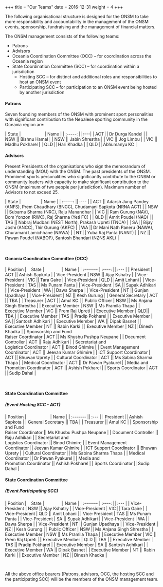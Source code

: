 +++
title = "Our Teams"
date = 2016-12-31
weight = 4
+++

The following organisational structure is designed for the ONSM to take more responsibility and accountability in
the management of the ONSM events, sponsorship, fundraising and the management of financial matters.

The ONSM management consists of the following teams:

- Patrons
- Advisors
- Oceania Coordination Committee (OCC) – for coordination across the Oceania region
- State Coordination Committee (SCC) – for coordination within a jurisdiction
  - Hosting SCC – for distinct and additional roles and responsibilities to host an ONSM event
  - Participating SCC – for participation to an ONSM event being hosted by another jurisdiction

<div class="row">
<div class="col-md-5">

#### Patrons

Seven founding members of the ONSM with prominent sport personalities with significant contribution to the Nepalese sporting community in the Oceania region are:

| State |&nbsp;&nbsp;&nbsp;&nbsp;&nbsp;&nbsp;&nbsp;&nbsp;&nbsp;&nbsp;&nbsp;&nbsp;&nbsp;&nbsp;&nbsp;&nbsp;&nbsp;&nbsp;&nbsp;&nbsp;| Name |
| :-----: || :---|
| ACT     || Dr Durga Kandel |
| NSW     || Bishnu Hamal  |
| NSW     || Jabin Shrestha |
| VIC     || Jog Limbu |
| VIC     || Madhu Pokharel |
| QLD     || Hari Khadka |
| QLD     || Abhumanyu KC  |

</div>

<div class="col-md-7">

#### Advisors

Present Presidents of the organisations who sign the memorandum of understanding (MOU) with the ONSM. The
past presidents of the ONSM. Prominent sports personalities who significantly contribute to the ONSM or
community leaders with capacity to make significant contribution to the ONSM (maximum of two people per
jurisdiction). Maximum number of Advisors to not exceed 25.

| State |&nbsp;&nbsp;&nbsp;&nbsp;&nbsp;&nbsp;&nbsp;&nbsp;&nbsp;&nbsp;&nbsp;&nbsp;&nbsp;&nbsp;&nbsp;&nbsp;&nbsp;| Name |
| :-----: || :--- |
| ACT     || Adarsh Jung Pandey (ANFS), Prem Chaudhary (BNCC), Chudamani Sapkota (NRNA ACT) |
| NSW     || Subarna Sharma (NRC), Raju Manandhar |
| VIC     || Ram Gurung (NAV), Bom Yonzon (RWC), Raj Sharma (Yeti FC) |
| QLD     || Amrit Poudel (NAQ)  |
| TAS     || Nabraj Mudbari (NEST North), Prakash Upreti (TNCA)  |
| SA      || Bijay Joshi (ANCC), Thir Gurung (AKFC) |
| WA      || Dr Mani Nath Paneru (NAWA), Churamani Lamichhane (NAWA) |
| NT      || Yuba Raj Panta (NANT) |
| NZ      || Pawan Poudel (NABOP), Santosh  Bhandari (NZNS AKL) |

<!--| State |&nbsp;&nbsp;&nbsp;&nbsp;&nbsp;&nbsp;&nbsp;&nbsp;&nbsp;&nbsp;&nbsp;&nbsp;&nbsp;&nbsp;&nbsp;&nbsp;&nbsp;&nbsp;&nbsp;&nbsp;| Name |
| :-----: || :---|
| ACT     || Adarsh Jung Pandey (ANFS) |
| ACT     || Prem Chaudhary (BNCC) |
| ACT     || Chudamani Sapkota (NRNA ACT) |
| NSW     || Subarna Sharma (NRC) |
| NSW     || Raju Manandhar |
| VIC     || Ram Gurung (NAV) |
| VIC     || Bom Yonzon (RWC) |
| VIC     || Raj Sharma (Yeti FC) |
| QLD     || Amrit Poudel (NAQ)  |
| TAS     || Nabraj Mudbari (NEST North) |
| TAS     || Prakash Upreti (TNCA)  |
| SA      || Bijay Joshi (ANCC) |
| SA      || Thir Gurung (AKFC) |
| WA      || Dr Mani Nath Paneru (NAWA) |
| WA      || Churamani Lamichhane (NAWA) |
| NT      || Yuba Raj Panta (NANT) |
| NZ      || Pawan Poudel (NABOP) |
| NZ      || Santosh  Bhandari (NZNS AKL) | -->

</div>
</div><br>

#### Oceania Coordination Committee (OCC)

| Position | &nbsp;&nbsp; State |&nbsp;&nbsp;&nbsp;&nbsp;&nbsp;&nbsp;&nbsp;&nbsp;&nbsp;&nbsp;&nbsp;&nbsp;&nbsp;&nbsp;&nbsp;| Name | 
| :------- | :----: || :--- |
| President      | ACT || Ashish Sapkota  |
| Vice-President | NSW || Ajay Kshatry   |
| Vice-President | VIC || Tara Gaire  |
| Vice-President | QLD || Amit Lohani  |
| Vice-President | TAS || Ms Punam Panta  |
| Vice-President | SA  || Supak Adhikari  |
| Vice-President | WA  || Dawa Sherpa   |
| Vice-President | NT  || Gunjan Upadhaya |
| Vice-President | NZ  || Kesh Gurung  |
| General Secretary | ACT || TBA |
| Treasurer     | ACT || Amul KC |
| Public Officer      | NSW || Ms Anjana Singh Shrestha  |
| Executive Member | NSW || Ms Pramila Thapa  |
| Executive Member | VIC || Prem Raj Upreti  |
| Executive Member | QLD|| TBA  |
| Executive Member | TAS || Pradip Pokharel  |
| Executive Member | SA || Santosh Adhikari  |
| Executive Member | WA || Dipak Basnet  |
| Executive Member | NT || Rabin Karki  |
| Executive Member | NZ || Dinesh Khadka  |
| Sponsorship and Fund <br> Raiser Coordinator | ACT || Ms Khusbu Pushpa Neupane  |
| Document Controller | ACT || Raju Adhikari  |
| Secretariat and <br> Logistics Coordinator | ACT || Binod Ghimire  |
| Event Management <br> Coordinator | ACT || Jeevan Kumar Ghimire  |
| ICT Support Coordinator | ACT || Bhuwan Uprety  |
| Cultural Coordinator | ACT || Ms Sabina Sharma Thapa  |
| Medical Coordinator | ACT || Dr Pawan Pyakurel  |
| Media and <br> Promotion Coordinator | ACT || Ashish Pokharel  |
| Sports Coordinator | ACT || Sudip Dahal  |

<br>

<div class="row">
<div class="col-md-6">

#### State Coordination Committee ####
##### (Event Hosting SCC - ACT) #####
| Position |&nbsp;&nbsp;&nbsp;&nbsp;&nbsp;&nbsp;&nbsp;&nbsp;&nbsp;&nbsp;&nbsp;&nbsp;&nbsp;&nbsp;&nbsp;&nbsp;&nbsp;&nbsp;&nbsp;&nbsp;| Name |
| :------- || :--- |
| President      || Ashish Sapkota  |
| General Secretary || TBA |
| Treasurer     || Amul KC |
| Sponsorship and Fund <br> Raiser Coordinator || Ms Khusbu Pushpa Neupane   |
| Document Controller || Raju Adhikari  |
| Secretariat and <br> Logistics Coordinator || Binod Ghimire  |
| Event Management <br> Coordinator || Jeevan Kumar Ghimire  |
| ICT Support Coordinator ||  Bhuwan Uprety  |
| Cultural Coordinator ||  Ms Sabina Sharma Thapa  |
| Medical Coordinator ||  Dr Pawan Pyakurel  |
| Media and <br> Promotion Coordinator || Ashish Pokharel  |
| Sports Coordinator || Sudip Dahal |

</div>
<div class="col-md-6">

#### State Coordination Committee ####
##### (Event Participating SCC) #####
| Position | &nbsp;&nbsp; State |&nbsp;&nbsp;&nbsp;&nbsp;&nbsp;&nbsp;&nbsp;&nbsp;&nbsp;&nbsp;&nbsp;&nbsp;&nbsp;&nbsp;&nbsp;| Name | 
| :------- | :----: || :--- |
| Vice-President   | NSW || Ajay Kshatry   |
| Vice-President   | VIC || Tara Gaire  |
| Vice-President   | QLD || Amit Lohani  |
| Vice-President   | TAS || Ms Punam Panta  |
| Vice-President   | SA  || Supak Adhikari  |
| Vice-President   | WA  || Dawa Sherpa   |
| Vice-President   | NT  || Gunjan Upadhaya |
| Vice-President   | NZ  || Kesh Gurung  |
| Public Officer   | NSW || Ms Anjana Singh Shrestha  |
| Executive Member | NSW || Ms Pramila Thapa  |
| Executive Member | VIC || Prem Raj Upreti  |
| Executive Member | QLD || TBA  |
| Executive Member | TAS || Pradip Pokharel  |
| Executive Member | SA  || Santosh Adhikari  |
| Executive Member | WA  || Dipak Basnet  |
| Executive Member | NT  || Rabin Karki  |
| Executive Member | NZ  || Dinesh Khadka  |

</div>
</div>

<br>

All the above office bearers (Patrons, advisors, OCC, the hosting SCC and the participating SCC) will be the members
of the ONSM management team.

<!-- <div class="row">

<div class="col-xl-3 col-md-6 mb-4">
    <div class="card border-0 shadow bg-light">
        <img src="../img/executives/blank-profile.png" class="card-img-top" alt="Title - Name">
        <div class="card-body text-center">
            <h5 class="card-title mb-0">Name</h5>
            <div class="card-text text-black-50">Title</div>
        </div>
    </div>
</div>

<div class="col-xl-3 col-md-6 mb-4">
    <div class="card border-0 shadow bg-light">
        <img src="../img/executives/blank-profile.png" class="card-img-top" alt="Title - Name">
        <div class="card-body text-center">
            <h5 class="card-title mb-0">Name</h5>
            <div class="card-text text-black-50">Title</div>
        </div>
    </div>
</div>

<div class="col-xl-3 col-md-6 mb-4">
    <div class="card border-0 shadow bg-light">
        <img src="../img/executives/blank-profile.png" class="card-img-top" alt="Title - Name">
        <div class="card-body text-center">
            <h5 class="card-title mb-0">Name</h5>
            <div class="card-text text-black-50">Title</div>
        </div>
    </div>
</div>

<div class="col-xl-3 col-md-6 mb-4">
    <div class="card border-0 shadow bg-light">
        <img src="../img/executives/blank-profile.png" class="card-img-top" alt="Title - Name">
        <div class="card-body text-center">
            <h5 class="card-title mb-0">Name</h5>
            <div class="card-text text-black-50">Title</div>
        </div>
    </div>
</div>

</div> -->
